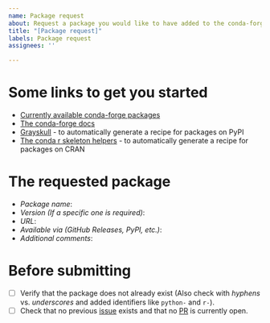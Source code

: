 ```yaml
---
name: Package request
about: Request a package you would like to have added to the conda-forge channel
title: "[Package request]"
labels: Package request
assignees: ''

---
```


<!-- Use this template if you would like to have a new package added to conda-forge.
As we are all volunteers here, please note though that we cannot always accommodate your request but encourage you to try to submit the package yourself.

Some information on how to get started with adding a package can be found in the conda-forge docs, linked below.
Please also note, that you do not need to be the original maintainer of the package to add it to conda forge.
Finally, don't hesitate to create an initial PR and we'll be happy to help you from there.
-->
# Some links to get you started
- [Currently available conda-forge packages](https://conda-forge.org/feedstock-outputs/)
- [The conda-forge docs](https://conda-forge.org/#add_recipe)
- [Grayskull](https://github.com/conda-incubator/grayskull) - to automatically generate a recipe for packages on PyPI
- [The conda r skeleton helpers](https://github.com/bgruening/conda_r_skeleton_helper) - to automatically generate a recipe for packages on CRAN

# The requested package

- _Package name_:
- _Version (If a specific one is required)_:
- _URL_:
- _Available via (GitHub Releases, PyPI, etc.)_:
- _Additional comments_:

# Before submitting
- [ ] Verify that the package does not already exist (Also check with _hyphens_ vs. _underscores_ and added identifiers like `python-` and `r-`).
- [ ] Check that no previous [issue](https://github.com/conda-forge/staged-recipes/issues) exists and that no [PR](https://github.com/conda-forge/staged-recipes/pulls) is currently open. 
